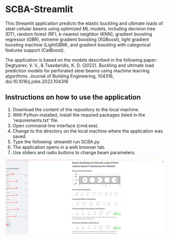 # SCBA-Streamlit

This Streamlit application predicts the elastic buckling and ultimate loads of steel cellular beams using optimized ML models, including decision tree (DT), random forest (RF), k-nearest neighbor (KNN), gradient boosting regressor (GBR), extreme gradient boosting (XGBoost), light gradient boosting machine (LightGBM), and gradient boosting with categorical features support (CatBoost).

The application is based on the models described in the following paper: Degtyarev, V. V., & Tsavdaridis, K. D. (2022). Buckling and ultimate load prediction models for perforated steel beams using machine learning algorithms. Journal of Building Engineering, 104316, doi:10.1016/j.jobe.2022.104316

## Instructions on how to use the application

1. Download the content of the repository to the local machine.
2. With Python installed, install the required packages listed in the 'requirements.txt' file.
3. Open command-line interface (cmd.exe).
4. Change to the directory on the local machine where the application was saved.
5. Type the following: streamlit run SCBA.py
6. The application opens in a web browser tab.
7. Use sliders and radio buttons to change beam parameters.

![This is an image](GUI_App.png)
